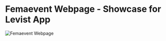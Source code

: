 # Femaevent Webpage - Showcase for Levist App

![Femaevent Webpage]("https://github.com/fema-group/Femaevent-Webpage/blob/3af53b9bbb543bb6b3b65de8f969acfc6b784c4a/screenshot.png")
